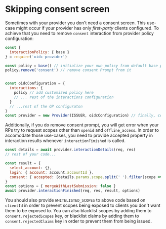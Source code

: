 # Skipping consent screen

Sometimes with your provider you don't need a consent screen.
This use-case might occur if your provider has only *first-party* clients configured.
To achieve that you need to remove `consent` interaction from provider policy configuration:

```js
const {
  interactionPolicy: { base }
} = require('oidc-provider')

const policy = base() // initialize your own policy from default base policy
policy.remove('consent') // remove consent Prompt from it


const oidcConfiguration = {
  interactions: {
    policy // add customized policy here
    // ... rest of the interactions configuration
  }
  // ...rest of the OP configuraton
}
const provider = new Provider(ISSUER, oidcConfiguration) // finally, configure your provider
```

Additionally, if you do remove consent prompt, you will get error when your RPs try to request scopes other than `openid` and `offline_access`.
In order to accomodate those use-cases, you need to provide accepted property in interaction results whenever `interactionFinished` is called.

```js
const details = await provider.interactionDetails(req, res)
// rest of your code...

const result = {
  select_account: {},
  login: { account: account.accountId },
  consent: { accepted: [details.params.scope.split(' ').filter(scope => WHITELISTED_SCOPES.includes(scope))] }
}
const options = { mergeWithLastSubmission: false }
await provider.interactionFinished(req, res, result, options)
```

You should also provide `WHITELISTED_SCOPES` to above code based on `clientId` in order to prevent scopes being exposed to clients you don't want them to be exposed to.
You can also blacklist scopes by adding them to `consent.rejectedScopes` key, or blacklist claims by adding them to `consent.rejectedClaims` key in order to prevent them from being issued.
